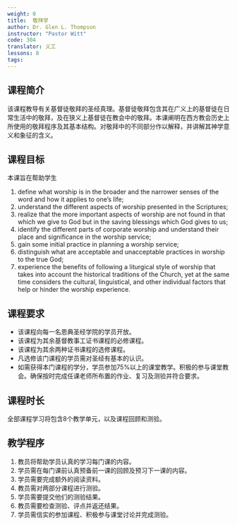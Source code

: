 ```yaml
---
weight: 0
title:  敬拜学
author: Dr. Glen L. Thompson
instructor: "Pastor Witt"
code: 304
translator: 义工
lessons: 8
tags:
---
```

## 课程简介

该课程教导有关基督徒敬拜的圣经真理。基督徒敬拜包含其在广义上的基督徒在日常生活中的敬拜，及在狭义上基督徒在教会中的敬拜。本课阐明在西方教会历史上所使用的敬拜程序及其基本结构。对敬拜中的不同部分作以解释，并讲解其神学意义和象征的含义。

## 课程目标

本课旨在帮助学生

1. define what worship is in the broader and the narrower senses of the word and how it applies to one’s life;
2. understand the different aspects of worship presented in the Scriptures;
3. realize that the more important aspects of worship are not found in that which we give to God but in the saving blessings which God gives to us;
4. identify the different parts of corporate worship and understand their place and significance in the worship service;
5. gain some initial practice in planning a worship service;
6. distinguish what are acceptable and unacceptable practices in worship to the true God;
7. experience the benefits of following a liturgical style of worship that takes into account the historical traditions of the Church, yet at the same time considers the cultural, linguistical, and other individual factors that help or hinder the worship experience.

## 课程要求

- 该课程向每一名恩典圣经学院的学员开放。
- 该课程为其余基督教事工证书课程的必修课程。
- 该课程为其余两种证书课程的选修课程。
- 凡选修该门课程的学员需对圣经有基本的认识。
- 如需获得本门课程的学分，学员参加75%以上的课堂教学。积极的参与课堂教会。确保按时完成任课老师所布置的作业、复习及测验并符合要求。

## 课程时长

全部课程学习将包含8个教学单元，以及课程回顾和测验。

## 教学程序

1. 教员将帮助学员认真的学习每门课的内容。
2. 学员需在每门课前认真预备前一课的回顾及预习下一课的内容。
3. 学员需要完成额外的阅读资料。
4. 教员需对两部分课程进行测验。
5. 学员需要提交他们的测验结果。
6. 教员需要检查测验、评点并返还结果。
7. 学员需信实的参加课程、积极参与课堂讨论并完成测验。
